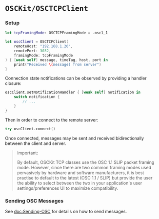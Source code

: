 # ``OSCKit/OSCTCPClient``

### Setup

```swift
let tcpFramingMode: OSCTCPFramingMode = .osc1_1

let oscClient = OSCTCPClient(
    remoteHost: "192.168.1.20",
    remotePort: 3032,
    framingMode: tcpFramingMode
) { [weak self] message, timeTag, host, port in
    print("Received \(message) from server")
}
```

Connection state notifications can be observed by providing a handler closure:

```swift
oscClient.setNotificationHandler { [weak self] notification in
    switch notification {
        // ...
    }
}
```

Then in order to connect to the remote server:

```swift
try oscClient.connect()
```

Once connected, messages may be sent and received bidirectionally between the client and server.

> Important:
>
> By default, OSCKit TCP classes use the OSC 1.1 SLIP packet framing mode.
> However, since there are two common framing modes used pervasively by hardware and software manufacturers,
> it is best practise to default to the latest (OSC 1.1 / SLIP) but provide the user the ability to select
> between the two in your application's user settings/preferences UI to maximize compatibility.

### Sending OSC Messages

See <doc:Sending-OSC> for details on how to send messages.
